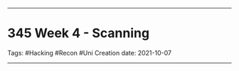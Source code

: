 -----------------------------------------------
# 345 Week 4 - Scanning
Tags:  #Hacking #Recon #Uni 
Creation date: 2021-10-07

-----------------------------------------------
